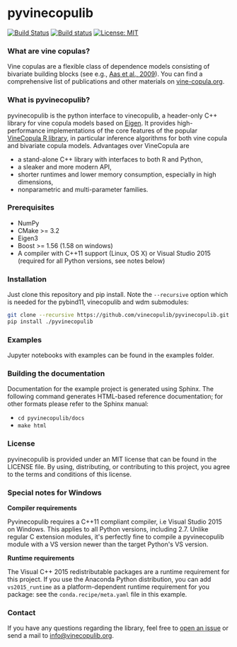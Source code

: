 # pyvinecopulib

[![Build Status](https://travis-ci.org/vinecopulib/pyvinecopulib.svg?branch=master)](https://travis-ci.org/vinecopulib/pyvinecopulib)
[![Build status](https://ci.appveyor.com/api/projects/status/2fn1v67sxdrmp2po/branch/master?svg=true)](https://ci.appveyor.com/project/vinecopulib/pyvinecopulib-x6s0i/branch/master)
[![License: MIT](https://img.shields.io/badge/License-MIT-yellow.svg)](https://opensource.org/licenses/MIT)

### What are vine copulas?

Vine copulas are a flexible class of dependence models consisting of bivariate
building blocks (see e.g.,
[Aas et al., 2009](https://mediatum.ub.tum.de/doc/1083600/1083600.pdf)).
You can find a comprehensive list of publications and other materials on
[vine-copula.org](http://www.statistics.ma.tum.de/en/research/vine-copula-models/).

### What is pyvinecopulib?

pyvinecopulib is the python interface to vinecopulib, a header-only C++ library for vine copula models based on
[Eigen](http://eigen.tuxfamily.org/index.php?title=Main_Page). It provides
high-performance implementations of the core features of the popular
[VineCopula R library](https://github.com/tnagler/VineCopula), in particular
inference algorithms for both vine copula and bivariate copula models.
Advantages over VineCopula are  
* a stand-alone C++ library with interfaces to both R and Python,
* a sleaker and more modern API,
* shorter runtimes and lower memory consumption, especially in high dimensions,
* nonparametric and multi-parameter families.

### Prerequisites

* NumPy
* CMake >= 3.2
* Eigen3
* Boost >= 1.56 (1.58 on windows)
* A compiler with C++11 support (Linux, OS X) or Visual Studio 2015 (required for all Python versions, see notes below)

### Installation

Just clone this repository and pip install.
Note the `--recursive` option which is needed for the pybind11, vinecopulib and wdm submodules:

```bash
git clone --recursive https://github.com/vinecopulib/pyvinecopulib.git
pip install ./pyvinecopulib
```

### Examples 

Jupyter notebooks with examples can be found in the examples folder.

### Building the documentation

Documentation for the example project is generated using Sphinx.
The following command generates HTML-based reference documentation; for other
formats please refer to the Sphinx manual:

 - `cd pyvinecopulib/docs`
 - `make html`

### License

pyvinecopulib is provided under an MIT license that can be found in the LICENSE
file. By using, distributing, or contributing to this project, you agree to the
terms and conditions of this license.

### Special notes for Windows

**Compiler requirements**

Pyvinecopulib requires a C++11 compliant compiler, i.e Visual Studio 2015 on Windows.
This applies to all Python versions, including 2.7. Unlike regular C extension
modules, it's perfectly fine to compile a pyvinecopulib module with a VS version newer
than the target Python's VS version.

**Runtime requirements**

The Visual C++ 2015 redistributable packages are a runtime requirement for this
project. If you use the Anaconda Python
distribution, you can add `vs2015_runtime` as a platform-dependent runtime
requirement for you package: see the `conda.recipe/meta.yaml` file in this example.


### Contact

If you have any questions regarding the library, feel free to
[open an issue](https://github.com/pyvinecopulib/pyvinecopulib/issues/new) or
send a mail to <info@vinecopulib.org>.


